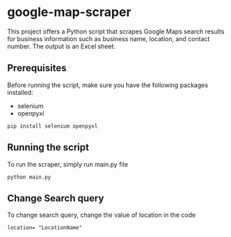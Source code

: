 # google-map-scraper
This project offers a Python script that scrapes Google Maps search results for business information such as business name, location, and contact number. The output is an Excel sheet.

## Prerequisites
Before running the script, make sure you have the following packages installed:
- selenium 
- openpyxl

`pip install selenium openpyxl`

## Running the script
To run the scraper, simply run main.py file

`python main.py`

## Change Search query
To change search query, change the value of location in the code

`location= "LocationName"`
